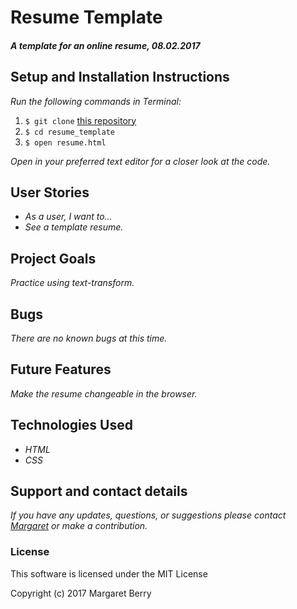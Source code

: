 # Resume Template

#### _A template for an online resume, 08.02.2017_

## Setup and Installation Instructions
_Run the following commands in Terminal:_

1. `$ git clone` [this repository](https://github.com/codemargaret/resume_template.git)
2. `$ cd resume_template`
3. `$ open resume.html`

_Open in your preferred text editor for a closer look at the code._

## User Stories
* _As a user, I want to..._
* _See a template resume._

## Project Goals
_Practice using text-transform._

## Bugs
_There are no known bugs at this time._

## Future Features
_Make the resume changeable in the browser._

## Technologies Used
* _HTML_
* _CSS_

## Support and contact details
_If you have any updates, questions, or suggestions please contact [Margaret] or make a contribution._

[Margaret]: mailto:margaretshelaghmcgovern@gmail.com

### License
This software is licensed under the MIT License

Copyright (c) 2017 Margaret Berry
